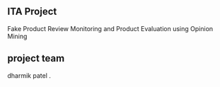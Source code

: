 ## ITA Project
Fake Product Review Monitoring and Product Evaluation using Opinion Mining

## project team 
dharmik patel
.
